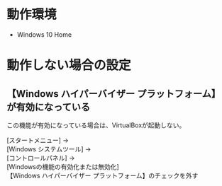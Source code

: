 # 動作環境

- Windows 10 Home

# 動作しない場合の設定

## 【Windows ハイパーバイザー プラットフォーム】 が有効になっている

この機能が有効になっている場合は、VirtualBoxが起動しない。

[スタートメニュー] →<br />
[Windows システムツール] →<br />
[コントロールパネル] →<br />
[Windowsの機能の有効化または無効化]<br />
【Windows ハイパーバイザー プラットフォーム】のチェックを外す
